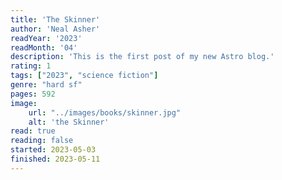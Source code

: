 ```yaml
---
title: 'The Skinner'
author: 'Neal Asher'
readYear: '2023'
readMonth: '04'
description: 'This is the first post of my new Astro blog.'
rating: 1
tags: ["2023", "science fiction"]
genre: "hard sf"
pages: 592
image:
    url: "../images/books/skinner.jpg"
    alt: 'the Skinner'
read: true
reading: false
started: 2023-05-03
finished: 2023-05-11
---
```

